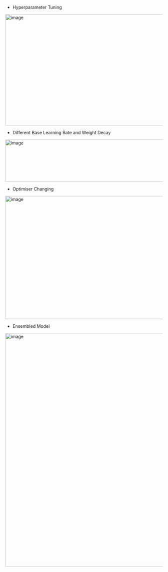 * Hyperparameter Tuning
<img width="706" height="355" alt="image" src="https://github.com/user-attachments/assets/143fb8dd-545a-4fe3-854a-98647889bc58" />

*  Different Base Learning Rate and Weight Decay
<img width="630" height="135" alt="image" src="https://github.com/user-attachments/assets/508b6bca-6165-4705-9f64-8949fee65d5a" />

* Optimiser Changing
<img width="745" height="393" alt="image" src="https://github.com/user-attachments/assets/5e260cf9-fd97-4803-a930-267699a91ecd" />

* Ensembled Model
<img width="1480" height="745" alt="image" src="https://github.com/user-attachments/assets/317f9727-8ad9-4fa7-bae6-6026bc6b948b" />
